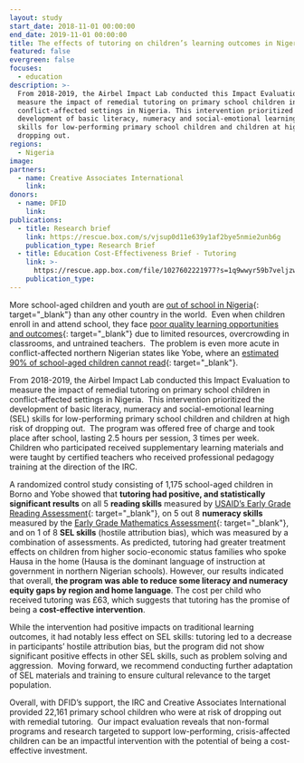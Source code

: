 ```yaml
---
layout: study
start_date: 2018-11-01 00:00:00
end_date: 2019-11-01 00:00:00
title: The effects of tutoring on children’s learning outcomes in Nigeria
featured: false
evergreen: false
focuses:
  - education
description: >-
  From 2018-2019, the Airbel Impact Lab conducted this Impact Evaluation to
  measure the impact of remedial tutoring on primary school children in
  conflict-affected settings in Nigeria. This intervention prioritized the
  development of basic literacy, numeracy and social-emotional learning (SEL)
  skills for low-performing primary school children and children at high risk of
  dropping out.
regions:
  - Nigeria
image:
partners:
  - name: Creative Associates International
    link:
donors:
  - name: DFID
    link:
publications:
  - title: Research brief
    link: https://rescue.box.com/s/vjsup0d11e639y1af2bye5nmie2unb6g
    publication_type: Research Brief
  - title: Education Cost-Effectiveness Brief - Tutoring
    link: >-
      https://rescue.app.box.com/file/1027602221977?s=1q9wwyr59b7veljzwvq5xlspxvjj3i8j
    publication_type:
---
```

More school-aged children and youth are [out of school in Nigeria](https://www.unicef.org/nigeria/education){: target="_blank"} than any other country in the world.&nbsp; Even when children enroll in and attend school, they face [poor quality learning opportunities and outcomes](https://www.ajol.info/index.php/jorind/article/view/104174){: target="_blank"} due to limited resources, overcrowding in classrooms, and untrained teachers.&nbsp; The problem is even more acute in conflict-affected northern Nigerian states like Yobe, where an [estimated 90% of school-aged children cannot read](https://www.globalreadingnetwork.net/resources/status-early-grade-reading-sub-saharan-africa){: target="_blank"}.

From 2018-2019, the Airbel Impact Lab conducted this Impact Evaluation to measure the impact of remedial tutoring on primary school children in conflict-affected settings in Nigeria.&nbsp; This intervention prioritized the development of basic literacy, numeracy and social-emotional learning (SEL) skills for low-performing primary school children and children at high risk of dropping out.&nbsp; The program was offered free of charge and took place after school, lasting 2.5 hours per session, 3 times per week.&nbsp; Children who participated received supplementary learning materials and were taught by certified teachers who received professional pedagogy training at the direction of the IRC. &nbsp;

A randomized control study consisting of 1,175 school-aged children in Borno and Yobe showed that **tutoring had positive, and statistically significant results** on all 5 **reading skills** measured by [USAID’s Early Grade Reading Assessment](https://earlygradereadingbarometer.org/pages/about_egra){: target="_blank"}, on 5 out 8 **numeracy skills** measured by the [Early Grade Mathematics Assessment](https://www.globalreadingnetwork.net/resources/early-grade-mathematics-assessment-egma-toolkit){: target="_blank"}, and on 1 of 8 **SEL skills** (hostile attribution bias), which was measured by a combination of assessments. As predicted, tutoring had greater treatment effects on children from higher socio-economic status families who spoke Hausa in the home (Hausa is the dominant language of instruction at government in northern Nigerian schools). However, our results indicated that overall, **the program was able to reduce some literacy and numeracy equity gaps by region and home language**. The cost per child who received tutoring was &pound;63, which suggests that tutoring has the promise of being a **cost-effective intervention**.

While the intervention had positive impacts on traditional learning outcomes, it had notably less effect on SEL skills: tutoring led to a decrease in participants’ hostile attribution bias, but the program did not show significant positive effects in other SEL skills, such as problem solving and aggression.&nbsp; Moving forward, we recommend conducting further adaptation of SEL materials and training to ensure cultural relevance to the target population.

Overall, with DFID’s support, the IRC and Creative Associates International provided 22,161 primary school children who were at risk of dropping out with remedial tutoring.&nbsp; Our impact evaluation reveals that non-formal programs and research targeted to support low-performing, crisis-affected children can be an impactful intervention with the potential of being a cost-effective investment.